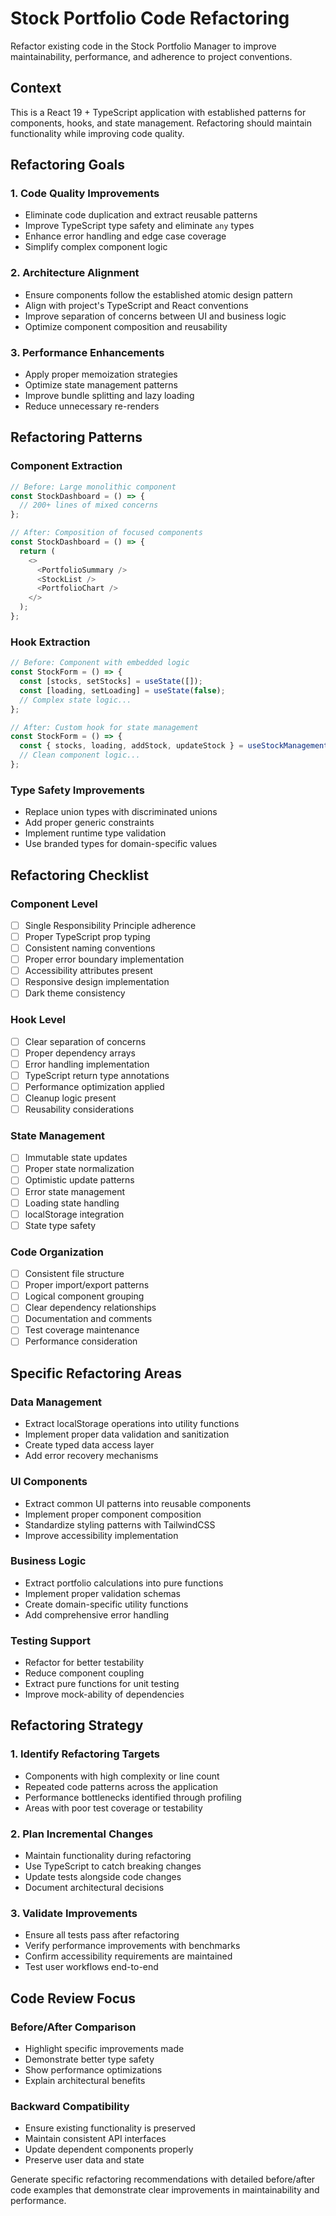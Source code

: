 # Stock Portfolio Code Refactoring

Refactor existing code in the Stock Portfolio Manager to improve maintainability, performance, and adherence to project conventions.

## Context

This is a React 19 + TypeScript application with established patterns for components, hooks, and state management. Refactoring should maintain functionality while improving code quality.

## Refactoring Goals

### 1. Code Quality Improvements

- Eliminate code duplication and extract reusable patterns
- Improve TypeScript type safety and eliminate `any` types
- Enhance error handling and edge case coverage
- Simplify complex component logic

### 2. Architecture Alignment

- Ensure components follow the established atomic design pattern
- Align with project's TypeScript and React conventions
- Improve separation of concerns between UI and business logic
- Optimize component composition and reusability

### 3. Performance Enhancements

- Apply proper memoization strategies
- Optimize state management patterns
- Improve bundle splitting and lazy loading
- Reduce unnecessary re-renders

## Refactoring Patterns

### Component Extraction

```typescript
// Before: Large monolithic component
const StockDashboard = () => {
  // 200+ lines of mixed concerns
};

// After: Composition of focused components
const StockDashboard = () => {
  return (
    <>
      <PortfolioSummary />
      <StockList />
      <PortfolioChart />
    </>
  );
};
```

### Hook Extraction

```typescript
// Before: Component with embedded logic
const StockForm = () => {
  const [stocks, setStocks] = useState([]);
  const [loading, setLoading] = useState(false);
  // Complex state logic...
};

// After: Custom hook for state management
const StockForm = () => {
  const { stocks, loading, addStock, updateStock } = useStockManagement();
  // Clean component logic...
};
```

### Type Safety Improvements

- Replace union types with discriminated unions
- Add proper generic constraints
- Implement runtime type validation
- Use branded types for domain-specific values

## Refactoring Checklist

### Component Level

- [ ] Single Responsibility Principle adherence
- [ ] Proper TypeScript prop typing
- [ ] Consistent naming conventions
- [ ] Proper error boundary implementation
- [ ] Accessibility attributes present
- [ ] Responsive design implementation
- [ ] Dark theme consistency

### Hook Level

- [ ] Clear separation of concerns
- [ ] Proper dependency arrays
- [ ] Error handling implementation
- [ ] TypeScript return type annotations
- [ ] Performance optimization applied
- [ ] Cleanup logic present
- [ ] Reusability considerations

### State Management

- [ ] Immutable state updates
- [ ] Proper state normalization
- [ ] Optimistic update patterns
- [ ] Error state management
- [ ] Loading state handling
- [ ] localStorage integration
- [ ] State type safety

### Code Organization

- [ ] Consistent file structure
- [ ] Proper import/export patterns
- [ ] Logical component grouping
- [ ] Clear dependency relationships
- [ ] Documentation and comments
- [ ] Test coverage maintenance
- [ ] Performance consideration

## Specific Refactoring Areas

### Data Management

- Extract localStorage operations into utility functions
- Implement proper data validation and sanitization
- Create typed data access layer
- Add error recovery mechanisms

### UI Components

- Extract common UI patterns into reusable components
- Implement proper component composition
- Standardize styling patterns with TailwindCSS
- Improve accessibility implementation

### Business Logic

- Extract portfolio calculations into pure functions
- Implement proper validation schemas
- Create domain-specific utility functions
- Add comprehensive error handling

### Testing Support

- Refactor for better testability
- Reduce component coupling
- Extract pure functions for unit testing
- Improve mock-ability of dependencies

## Refactoring Strategy

### 1. Identify Refactoring Targets

- Components with high complexity or line count
- Repeated code patterns across the application
- Performance bottlenecks identified through profiling
- Areas with poor test coverage or testability

### 2. Plan Incremental Changes

- Maintain functionality during refactoring
- Use TypeScript to catch breaking changes
- Update tests alongside code changes
- Document architectural decisions

### 3. Validate Improvements

- Ensure all tests pass after refactoring
- Verify performance improvements with benchmarks
- Confirm accessibility requirements are maintained
- Test user workflows end-to-end

## Code Review Focus

### Before/After Comparison

- Highlight specific improvements made
- Demonstrate better type safety
- Show performance optimizations
- Explain architectural benefits

### Backward Compatibility

- Ensure existing functionality is preserved
- Maintain consistent API interfaces
- Update dependent components properly
- Preserve user data and state

Generate specific refactoring recommendations with detailed before/after code examples that demonstrate clear improvements in maintainability and performance.
